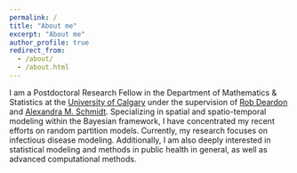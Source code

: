 ```yaml
---
permalink: /
title: "About me"
excerpt: "About me"
author_profile: true
redirect_from: 
  - /about/
  - /about.html
---
```


I am a Postdoctoral Research Fellow in the Department of Mathematics & Statistics at the [University of Calgary](https://ucalgary.ca/) under the supervision of [Rob Deardon](https://robdeardon.github.io/) and [Alexandra M. Schmidt](https://alex-schmidt.research.mcgill.ca/). Specializing in spatial and spatio-temporal modeling within the Bayesian framework, I have concentrated my recent efforts on random partition models. Currently, my research focuses on infectious disease modeling. Additionally, I am also deeply interested in statistical modeling and methods in public health in general, as well as advanced computational methods. 
